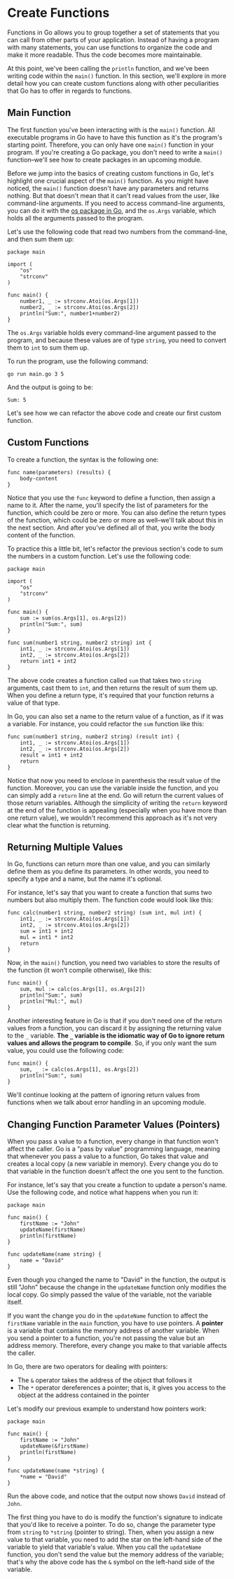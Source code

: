 # Create Functions
Functions in Go allows you to group together a set of statements that you can call from other parts of your application. Instead of having a program with many statements, you can use functions to organize the code and make it more readable. Thus the code becomes more maintainable.

At this point, we've been calling the `println` function, and we've been writing code within the `main()` function. In this section, we'll explore in more detail how you can create custom functions along with other peculiarities that Go has to offer in regards to functions.

## Main Function
The first function you've been interacting with is the `main()` function. All executable programs in Go have to have this function as it's the program's starting point. Therefore, you can only have one `main()` function in your program. If you're creating a Go package, you don't need to write a `main()` function–we'll see how to create packages in an upcoming module.

Before we jump into the basics of creating custom functions in Go, let's highlight one crucial aspect of the `main()` function. As you might have noticed, the `main()` function doesn't have any parameters and returns nothing. But that doesn't mean that it can't read values from the user, like command-line arguments. If you need to access command-line arguments, you can do it with the [os package in Go](https://golang.org/pkg/os/), and the `os.Args` variable, which holds all the arguments passed to the program. 

Let's use the following code that read two numbers from the command-line, and then sum them up:

```
package main

import (
    "os"
    "strconv"
)

func main() {
    number1, _ := strconv.Atoi(os.Args[1])
    number2, _ := strconv.Atoi(os.Args[2])
    println("Sum:", number1+number2)
}
```

The `os.Args` variable holds every command-line argument passed to the program, and because these values are of type `string`, you need to convert them to `int` to sum them up.

To run the program, use the following command:

```
go run main.go 3 5
```

And the output is going to be:

```
Sum: 5
```

Let's see how we can refactor the above code and create our first custom function.

## Custom Functions
To create a function, the syntax is the following one:

```
func name(parameters) (results) {
    body-content
}
```

Notice that you use the `func` keyword to define a function, then assign a name to it. After the name, you'll specify the list of parameters for the function, which could be zero or more. You can also define the return types of the function, which could be zero or more as well–we'll talk about this in the next section. And after you've defined all of that, you write the body content of the function.

To practice this a little bit, let's refactor the previous section's code to sum the numbers in a custom function. Let's use the following code:

```
package main

import (
    "os"
    "strconv"
)

func main() {
    sum := sum(os.Args[1], os.Args[2])
    println("Sum:", sum)
}

func sum(number1 string, number2 string) int {
    int1, _ := strconv.Atoi(os.Args[1])
    int2, _ := strconv.Atoi(os.Args[2])
    return int1 + int2
}
```

The above code creates a function called `sum` that takes two `string` arguments, cast them to `int`, and then returns the result of sum them up. When you define a return type, it's required that your function returns a value of that type.

In Go, you can also set a name to the return value of a function, as if it was a variable. For instance, you could refactor the `sum` function like this:

```
func sum(number1 string, number2 string) (result int) {
    int1, _ := strconv.Atoi(os.Args[1])
    int2, _ := strconv.Atoi(os.Args[2])
    result = int1 + int2
    return
}
```

Notice that now you need to enclose in parenthesis the result value of the function. Moreover, you can use the variable inside the function, and you can simply add a `return` line at the end. Go will return the current values of those return variables. Although the simplicity of writing the `return` keyword at the end of the function is appealing (especially when you have more than one return value), we wouldn't recommend this approach as it's not very clear what the function is returning.

## Returning Multiple Values
In Go, functions can return more than one value, and you can similarly define them as you define its parameters. In other words, you need to specify a type and a name, but the name it's optional.

For instance, let's say that you want to create a function that sums two numbers but also multiply them. The function code would look like this:

```
func calc(number1 string, number2 string) (sum int, mul int) {
    int1, _ := strconv.Atoi(os.Args[1])
    int2, _ := strconv.Atoi(os.Args[2])
    sum = int1 + int2
    mul = int1 * int2
    return
}
```

Now, in the `main()` function, you need two variables to store the results of the function (it won't compile otherwise), like this:

```
func main() {
    sum, mul := calc(os.Args[1], os.Args[2])
    println("Sum:", sum)
    println("Mul:", mul)
}
```

Another interesting feature in Go is that if you don't need one of the return values from a function, you can discard it by assigning the returning value to the `_` variable. **The `_` variable is the idiomatic way of Go to ignore return values and allows the program to compile**. So, if you only want the sum value, you could use the following code:

```
func main() {
    sum, _ := calc(os.Args[1], os.Args[2])
    println("Sum:", sum)
}
```

We'll continue looking at the pattern of ignoring return values from functions when we talk about error handling in an upcoming module.

## Changing Function Parameter Values (Pointers)
When you pass a value to a function, every change in that function won't affect the caller. Go is a "pass by value" programming language, meaning that whenever you pass a value to a function, Go takes that value and creates a local copy (a new variable in memory). Every change you do to that variable in the function doesn't affect the one you sent to the function. 

For instance, let's say that you create a function to update a person's name. Use the following code, and notice what happens when you run it:

```
package main

func main() {
    firstName := "John"
    updateName(firstName)
    println(firstName)
}

func updateName(name string) {
    name = "David"
}
```

Even though you changed the name to "David" in the function, the output is still "John" because the change in the `updateName` function only modifies the local copy. Go simply passed the value of the variable, not the variable itself.

If you want the change you do in the `updateName` function to affect the `firstName` variable in the `main` function, you have to use pointers. A **pointer** is a variable that contains the memory address of another variable. When you send a pointer to a function, you're not passing the value but an address memory. Therefore, every change you make to that variable affects the caller.

In Go, there are two operators for dealing with pointers:

* The `&` operator takes the address of the object that follows it
* The `*` operator dereferences a pointer; that is, it gives you access to the object at the address contained in the pointer

Let's modify our previous example to understand how pointers work:

```
package main

func main() {
    firstName := "John"
    updateName(&firstName)
    println(firstName)
}

func updateName(name *string) {
    *name = "David"
}
```

Run the above code, and notice that the output now shows `David` instead of `John`.

The first thing you have to do is modify the function's signature to indicate that you'd like to receive a pointer. To do so, change the parameter type from `string` to `*string` (pointer to string). Then, when you assign a new value to that variable, you need to add the star on the left-hand side of the variable to yield that variable's value. When you call the `updateName` function, you don't send the value but the memory address of the variable; that's why the above code has the `&` symbol on the left-hand side of the variable.